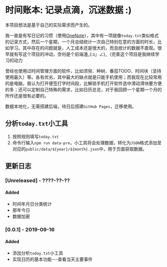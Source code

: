 # 时间账本: 记录点滴，沉迷数据 :)

本项目想法是基于自己的实际需求而产生的。

我一直是有写日记的习惯（使用[OneNote](https://products.office.com/en-us/onenote/digital-note-taking-app)），其中有一项就像`today.txt`类似格式的记录方式，然后一个星期，一个月总结统计一次自己特别在意的方面的时长，比如学习。其中存在的问题就是，人工成本还是很大的，而且统计的数据不直观。很早就有写这个项目的冲动，奈何是个前端渣_(:з」∠)_（完善这个项目是我继续学习的动力

曾经也使用过时间管理方面的软件，比如须臾、种树、番茄TODO、时间块（坚持使用最久）等。各有优劣，其中最大的缺点就是只能手机使用；而我现在比较常用的是电脑，我认为打开便签打字时间段，比解锁手机打开软件选中滑动滑块要方便的多；还可以定制自己特殊的需求，比如日历总览，对于我回顾一个星期一个月的所作还是很有必要的。

数据本地化，无需搭建后端，待日后搭建`GitHub Pages`，迁移使用。

## 分析`today.txt`小工具

1. 按照规则填写`today.txt`
2. 命令行输入`npm run data-pre`，小工具将会处理数据，转化为`JSON`格式添加至对应的`public/data/${year}/${month}.json`中，用于页面获取数据。

## 更新日志

### [Unreleased] - ????-??-??

#### Added
- 时间年月日分类统计
- 那年今日
- 数据加密

### [0.0.1] - 2019-09-16

#### Added
- 添加分析`today.txt`小工具
- 实现日历的基本功能---查看当天主要事件